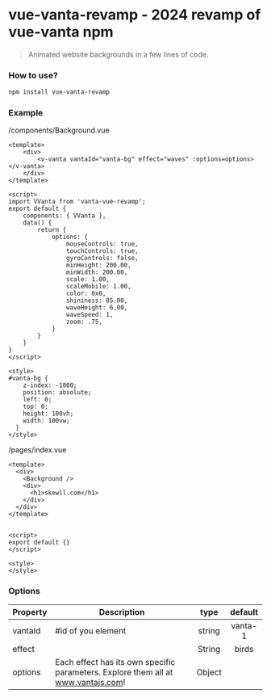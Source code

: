 # vue-vanta-revamp - 2024 revamp of vue-vanta npm

> Animated website backgrounds in a few lines of code.

### How to use?
```bash
npm install vue-vanta-revamp
```

### Example

/components/Background.vue
```vue
<template>
    <div>   
        <v-vanta vantaId="vanta-bg" effect="waves" :options=options></v-vanta>
    </div>
</template>
  
<script>
import VVanta from 'vanta-vue-revamp';
export default {
    components: { VVanta },
    data() {
        return {
            options: {
                mouseControls: true,
                touchControls: true,
                gyroControls: false,
                minHeight: 200.00,
                minWidth: 200.00,
                scale: 1.00,
                scaleMobile: 1.00,
                color: 0x0,
                shininess: 85.00,
                waveHeight: 6.00,
                waveSpeed: 1,
                zoom: .75,
            }
        }
    }
}
</script>
  
<style>
#vanta-bg {
    z-index: -1000;
    position: absolute;
    left: 0;
    top: 0;
    height: 100vh;
    width: 100vw;
  }
</style>

```


/pages/index.vue
```vue
<template>
  <div>
    <Background />
    <div>
      <h1>skewll.com</h1>
    </div>
  </div>
</template>


<script>
export default {}
</script>

<style>
</style>
```

### Options
|    Property    |    Description   |   type   |	default	|
| -----------------  | ---------------- | :--------: | :----------: |
| vantaId | #id of you element | string | vanta-1 |
| effect         | | String | birds |
| options  | Each effect has its own specific parameters. Explore them all at www.vantajs.com! | Object | |
